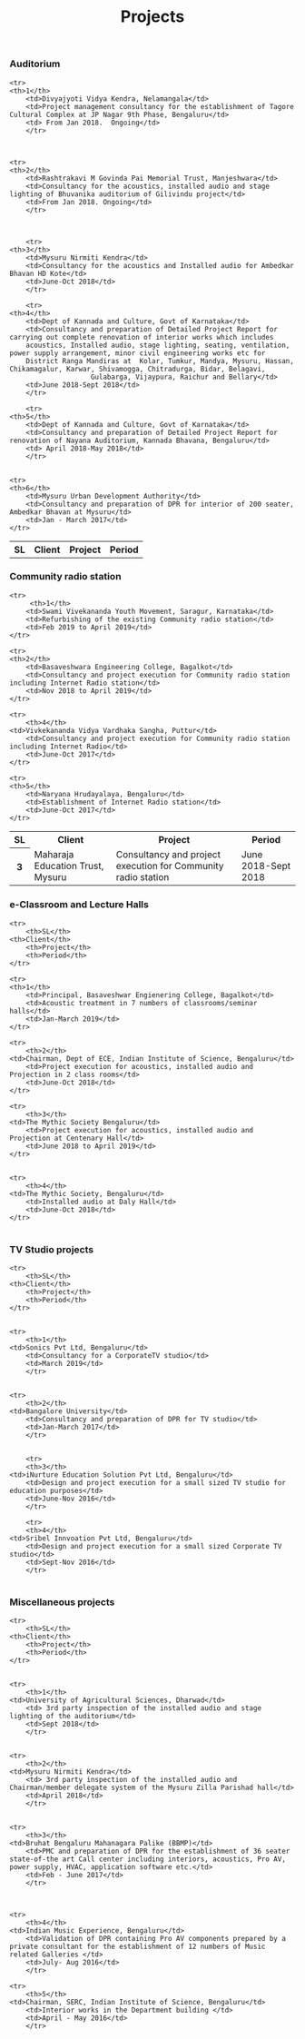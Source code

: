 ﻿---
layout: page
title: Projects
permalink: /Projects/
---

### Auditorium



<table>
    <tr>
	<th>SL</th>
        <th>Client</th>
        <th>Project</th>
        <th>Period</th>
    </tr>

 	<tr>
	<th>1</th>
        <td>Divyajyoti Vidya Kendra, Nelamangala</td>
        <td>Project management consultancy for the establishment of Tagore Cultural Complex at JP Nagar 9th Phase, Bengaluru</td>
        <td> From Jan 2018.  Ongoing</td>
    	</tr>



 	<tr>
	<th>2</th>
        <td>Rashtrakavi M Govinda Pai Memorial Trust, Manjeshwara</td>
        <td>Consultancy for the acoustics, installed audio and stage lighting of Bhuvanika auditorium of Gilivindu project</td>
        <td>From Jan 2018. Ongoing</td>
    	</tr>



    	<tr>
	<th>3</th>
        <td>Mysuru Nirmiti Kendra</td>
        <td>Consultancy for the acoustics and Installed audio for Ambedkar Bhavan HD Kote</td>
        <td>June-Oct 2018</td>
    	</tr>

    	<tr>
	<th>4</th>
        <td>Dept of Kannada and Culture, Govt of Karnataka</td>
        <td>Consultancy and preparation of Detailed Project Report for carrying out complete renovation of interior works which includes 
		acoustics, Installed audio, stage lighting, seating, ventilation, power supply arrangement, minor civil engineering works etc for 
		District Ranga Mandiras at  Kolar, Tumkur, Mandya, Mysuru, Hassan, Chikamagalur, Karwar, Shivamogga, Chitradurga, Bidar, Belagavi,
					    Gulabarga, Vijaypura, Raichur and Bellary</td>
        <td>June 2018-Sept 2018</td>
    	</tr>

    	<tr>
	<th>5</th>
        <td>Dept of Kannada and Culture, Govt of Karnataka</td>
        <td>Consultancy and preparation of Detailed Project Report for renovation of Nayana Auditorium, Kannada Bhavana, Bengaluru</td>
        <td> April 2018-May 2018</td>
    	</tr>


    <tr>
	<th>6</th>
        <td>Mysuru Urban Development Authority</td>
        <td>Consultancy and preparation of DPR for interior of 200 seater, Ambedkar Bhavan at Mysuru</td>
        <td>Jan - March 2017</td>
    </tr>
</table>


### Community radio station

<table>
    <tr>
        <th>SL</th>
	<th>Client</th>
        <th>Project</th>
        <th>Period</th>
    </tr>

    <tr>
         <th>1</th>
        <td>Swami Vivekananda Youth Movement, Saragur, Karnataka</td>
        <td>Refurbishing of the existing Community radio station</td>
        <td>Feb 2019 to April 2019</td>
    </tr>

    <tr>
	<th>2</th>
        <td>Basaveshwara Engineering College, Bagalkot</td>
        <td>Consultancy and project execution for Community radio station including Internet Radio station</td>
        <td>Nov 2018 to April 2019</td>
    </tr>

   <tr>
	<th>3</th>
        <td>Maharaja Education Trust, Mysuru</td>
        <td>Consultancy and project execution for Community radio station</td>
        <td>June 2018-Sept 2018</td>
    </tr>


    <tr>
        <th>4</th>
	<td>Vivkekananda Vidya Vardhaka Sangha, Puttur</td>
        <td>Consultancy and project execution for Community radio station including Internet Radio</td>
        <td>June-Oct 2017</td>
    </tr>

    <tr>
	<th>5</th>
        <td>Naryana Hrudayalaya, Bengaluru</td>
        <td>Establishment of Internet Radio station</td>
        <td>June-Oct 2017</td>
    </tr>

 </table>



### e-Classroom and Lecture Halls
<table>

    <tr>
        <th>SL</th>
	<th>Client</th>
        <th>Project</th>
        <th>Period</th>
    </tr>

    <tr>
	<th>1</th>
        <td>Principal, Basaveshwar Engienering College, Bagalkot</td>
        <td>Acoustic treatment in 7 numbers of classrooms/seminar halls</td>
        <td>Jan-March 2019</td>
    </tr>

    <tr>
        <th>2</th>
	<td>Chairman, Dept of ECE, Indian Institute of Science, Bengaluru</td>
        <td>Project execution for acoustics, installed audio and Projection in 2 class rooms</td>
        <td>June-Oct 2018</td>
    </tr>

    <tr>
        <th>3</th>
	<td>The Mythic Society Bengaluru</td>
        <td>Project execution for acoustics, installed audio and Projection at Centenary Hall</td>
        <td>June 2018 to April 2019</td>
    </tr>


    <tr>
        <th>4</th>
	<td>The Mythic Society, Bengaluru</td>
        <td>Installed audio at Daly Hall</td>
        <td>June-Oct 2018</td>
    </tr>


</table>


### TV Studio projects
<table>

    <tr>
        <th>SL</th>
	<th>Client</th>
        <th>Project</th>
        <th>Period</th>
    </tr>


   	<tr>
        <th>1</th>
	<td>Sonics Pvt Ltd, Bengaluru</td>
        <td>Consultancy for a CorporateTV studio</td>
        <td>March 2019</td>
    	</tr> 


   	<tr>
        <th>2</th>
	<td>Bangalore University</td>
        <td>Consultancy and preparation of DPR for TV studio</td>
        <td>Jan-March 2017</td>
    	</tr>  


    	<tr>
        <th>3</th>
	<td>iNurture Education Solution Pvt Ltd, Bengaluru</td>
        <td>Design and project execution for a small sized TV studio for education purposes</td>
        <td>June-Nov 2016</td>
    	</tr>

    	<tr>
        <th>4</th>
	<td>Sribel Innvoation Pvt Ltd, Bengaluru</td>
        <td>Design and project execution for a small sized Corporate TV studio</td>
        <td>Sept-Nov 2016</td>
    	</tr>


</table>



### Miscellaneous projects
<table>
    
    <tr>
        <th>SL</th>
	<th>Client</th>
        <th>Project</th>
        <th>Period</th>
    </tr>


	<tr>
        <th>1</th>
	<td>University of Agricultural Sciences, Dharwad</td>
        <td> 3rd party inspection of the installed audio and stage lighting of the auditorium</td>
        <td>Sept 2018</td>
        </tr>


	<tr>
        <th>2</th>
	<td>Mysuru Nirmiti Kendra</td>
        <td> 3rd party inspection of the installed audio and Chairman/member delegate system of the Mysuru Zilla Parishad hall</td>
        <td>April 2018</td>
        </tr>	


	<tr>
        <th>3</th>
	<td>Bruhat Bengaluru Mahanagara Palike (BBMP)</td>
        <td>PMC and preparation of DPR for the establishment of 36 seater state-of-the art Call center including interiors, acoustics, Pro AV, power supply, HVAC, application software etc.</td>
        <td>Feb - June 2017</td>
        </tr>



	<tr>
        <th>4</th>
	<td>Indian Music Experience, Bengaluru</td>
        <td>Validation of DPR containing Pro AV components prepared by a private consultant for the establishment of 12 numbers of Music related Galleries </td>
        <td>July- Aug 2016</td>
        </tr>

	<tr>
        <th>5</th>
	<td>Chairman, SERC, Indian Institute of Science, Bengaluru</td>
        <td>Interior works in the Department building </td>
        <td>April - May 2016</td>
        </tr>

</table>